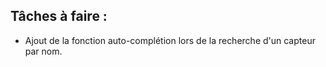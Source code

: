 ## Tâches à faire :
* Ajout de la fonction auto-complétion lors de la recherche d'un capteur par nom.

